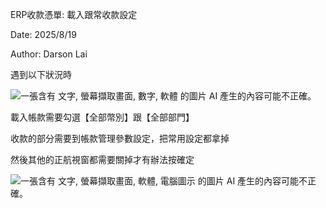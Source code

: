 ERP收款憑單: 載入跟常收款設定

Date: 2025/8/19

Author: Darson Lai

遇到以下狀況時

![一張含有 文字, 螢幕擷取畫面, 數字, 軟體 的圖片 AI
產生的內容可能不正確。](media/media/image1.png)

載入帳款需要勾選【全部幣別】跟【全部部門】

收款的部分需要到帳款管理參數設定，把常用設定都拿掉

然後其他的正航視窗都需要關掉才有辦法按確定

![一張含有 文字, 螢幕擷取畫面, 軟體, 電腦圖示 的圖片 AI
產生的內容可能不正確。](media/media/image2.png)
